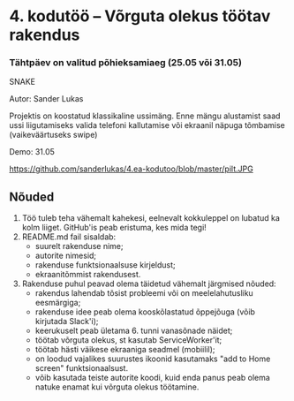 # 4. kodutöö – Võrguta olekus töötav rakendus

### Tähtpäev on valitud põhieksamiaeg (25.05 või 31.05)
SNAKE

Autor: Sander Lukas

Projektis on koostatud klassikaline ussimäng. Enne mängu alustamist saad ussi liigutamiseks valida telefoni kallutamise või ekraanil näpuga tõmbamise (vaikeväärtuseks swipe)

Demo: 31.05

https://github.com/sanderlukas/4.ea-kodutoo/blob/master/pilt.JPG

## Nõuded

1. Töö tuleb teha vähemalt kahekesi, eelnevalt kokkuleppel on lubatud ka kolm liiget. GitHub'is peab eristuma, kes mida tegi!
1. README.md fail sisaldab:
    * suurelt rakenduse nime; 
    * autorite nimesid; 
    * rakenduse funktsionaalsuse kirjeldust;
    * ekraanitõmmist rakendusest.
1. Rakenduse puhul peavad olema täidetud vähemalt järgmised nõuded:
    * rakendus lahendab tõsist probleemi või on meelelahutusliku eesmärgiga; 
    * rakenduse idee peab olema kooskõlastatud õppejõuga (võib kirjutada Slack'i); 
    * keerukuselt peab ületama 6. tunni vanasõnade näidet; 
    * töötab võrguta olekus, st kasutab ServiceWorker'it;
    * töötab hästi väikese ekraaniga seadmel (mobiilil);  
    * on loodud vajalikes suurustes ikoonid kasutamaks "add to Home screen" funktsionaalsust.
    * võib kasutada teiste autorite koodi, kuid enda panus peab olema natuke enamat kui võrguta olekus töötamine. 
